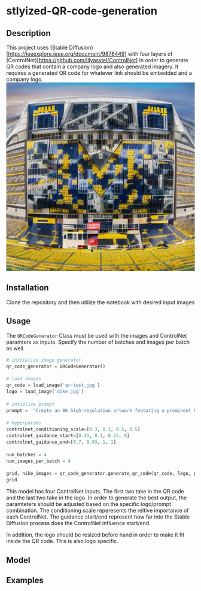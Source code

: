 # stlyized-QR-code-generation

## Description
This project uses (Stable Diffusion)[https://ieeexplore.ieee.org/document/9878449] with four layers of (ControlNet)[https://github.com/lllyasviel/ControlNet] in order to generate QR codes that contain a company logo and also generated imagery. It requires a generated QR code for whatever link should be embedded and a company logo. ![QR Code Generated with University of Michigan Logo](examples/michigan.jpeg)

## Installation
Clone the repository and then utilize the notebook with desired input images

## Usage

The `QRCodeGenerator` Class must be used with the images and ControlNet paramters as inputs. Specify the number of batches and images per batch as well.

```python
# initialize image generator
qr_code_generator = QRCodeGenerator()

# load images
qr_code = load_image('qr-test.jpg')
logo = load_image('nike.jpg')

# intialize prompt
prompt =  "Create an 8K high-resolution artwork featuring a prominent bright orange basketball, surrounded by dynamic ink explosions and elegant gold accents. Focus on high contrast, intricate details, and rich aesthetics, ideal for an 8K wallpaper. Apply 'lora:epi_noiseoffset 0:1' for enhanced artistry."

# hyperparams
controlnet_conditioning_scale=[0.3, 0.3, 0.5, 0.5]
controlnet_guidance_start=[0.45, 0.1, 0.23, 0]
controlnet_guidance_end=[0.7, 0.93, 1, 1]

num_batches = 4
num_images_per_batch = 4

grid, nike_images = qr_code_generator.generate_qr_code(qr_code, logo, prompt, num_batches, num_images_per_batch, controlnet_conditioning_scale, controlnet_guidance_start, controlnet_guidance_end)
grid
```

This model has four ControlNet inputs. The first two take in the QR code and the last two take in the logo. In order to generate the best output, the paramteters should be adjusted based on the specific logo/prompt combination. The conditioning scale reperesents the reltive importance of each ControlNet. The guidance start/end represent how far into the Stable Diffusion process does the ControlNet influence start/end.

In addition, the logo should be resized before hand in order to make it fit inside the QR code. This is also logo specific.

## Model

## Examples